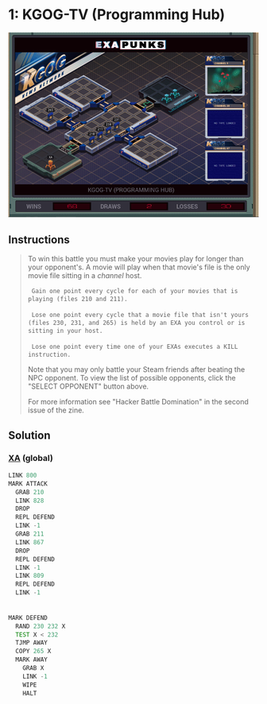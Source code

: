 # 1: KGOG-TV (Programming Hub)

<div align="center"><img src="EXAPUNKS - KGOG-TV (2024-06-23-16-41-03).gif" /></div>

## Instructions
> To win this battle you must make your movies play for longer than your opponent's. A movie will play when that movie's file is the only movie file sitting in a *channel* host.
> 
>      Gain one point every cycle for each of your movies that is playing (files 210 and 211).
> 
>      Lose one point every cycle that a movie file that isn't yours (files 230, 231, and 265) is held by an EXA you control or is sitting in your host.
> 
>      Lose one point every time one of your EXAs executes a KILL instruction.
> 
> Note that you may only battle your Steam friends after beating the NPC opponent. To view the list of possible opponents, click the "SELECT OPPONENT" button above.
> 
> For more information see "Hacker Battle Domination" in the second issue of the zine.

## Solution

### [XA](XA.exa) (global)
```asm
LINK 800
MARK ATTACK
  GRAB 210
  LINK 828
  DROP
  REPL DEFEND
  LINK -1
  GRAB 211
  LINK 867
  DROP
  REPL DEFEND
  LINK -1
  LINK 809
  REPL DEFEND
  LINK -1


MARK DEFEND
  RAND 230 232 X
  TEST X < 232
  TJMP AWAY
  COPY 265 X
  MARK AWAY
    GRAB X
    LINK -1
    WIPE
    HALT
```

